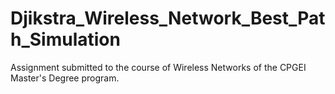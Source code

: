# Djikstra_Wireless_Network_Best_Path_Simulation
Assignment submitted to the course of Wireless Networks of the CPGEI Master's Degree program.
